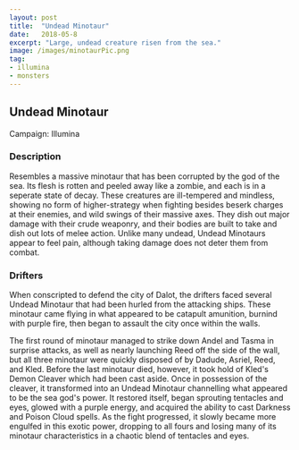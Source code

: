 ```yaml
---
layout: post
title:  "Undead Minotaur"
date:   2018-05-8
excerpt: "Large, undead creature risen from the sea."
image: /images/minotaurPic.png
tag:
- illumina
- monsters 
---
```


## Undead Minotaur
Campaign: Illumina

### Description
Resembles a massive minotaur that has been corrupted by the god of the sea. Its flesh is rotten and peeled away like a zombie, and each is in a seperate state of decay. These creatures are ill-tempered and mindless, showing no form of higher-strategy when fighting besides beserk charges at their enemies, and wild swings of their massive axes. They dish out major damage with their crude weaponry, and their bodies are built to take and dish out lots of melee action. Unlike many undead, Undead Minotaurs appear to feel pain, although taking damage does not deter them from combat.

### Drifters
When conscripted to defend the city of Dalot, the drifters faced several Undead Minotaur that had been hurled from the attacking ships. These minotaur came flying in what appeared to be catapult amunition, burnind with purple fire, then began to assault the city once within the walls.

The first round of minotaur managed to strike down Andel and Tasma in surprise attacks, as well as nearly launching Reed off the side of the wall, but all three minotaur were quickly disposed of by Dadude, Asriel, Reed, and Kled. Before the last minotaur died, however, it took hold of Kled's Demon Cleaver which had been cast aside. Once in possession of the cleaver, it transformed into an Undead Minotaur channelling what appeared to be the sea god's power. It restored itself, began sprouting tentacles and eyes, glowed with a purple energy, and acquired the ability to cast Darkness and Poison Cloud spells. As the fight progressed, it slowly became more engulfed in this exotic power, dropping to all fours and losing many of its minotaur characteristics in a chaotic blend of tentacles and eyes.
